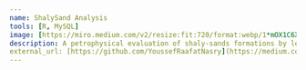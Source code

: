 ```yaml
---
name: ShalySand Analysis
tools: [R, MySQL]
image: [https://miro.medium.com/v2/resize:fit:720/format:webp/1*mOX1C6XSv5vG0C51vmtLhA.png]
description: A petrophysical evaluation of shaly-sands formations by leveraging R & MySQL to derive water saturation of the formations. Utilized publicly available sources of well data. Created a bespoke mini well-log viewer in R.
external_url: [https://github.com/YoussefRaafatNasry](https://medium.com/@krishnanischal/shaly-sands-caeafe0c98aa]
---
```

